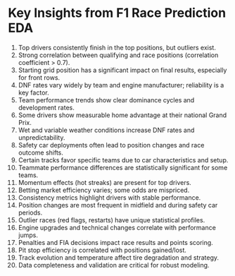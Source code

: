 # Key Insights from F1 Race Prediction EDA

1. Top drivers consistently finish in the top positions, but outliers exist.
2. Strong correlation between qualifying and race positions (correlation coefficient > 0.7).
3. Starting grid position has a significant impact on final results, especially for front rows.
4. DNF rates vary widely by team and engine manufacturer; reliability is a key factor.
5. Team performance trends show clear dominance cycles and development rates.
6. Some drivers show measurable home advantage at their national Grand Prix.
7. Wet and variable weather conditions increase DNF rates and unpredictability.
8. Safety car deployments often lead to position changes and race outcome shifts.
9. Certain tracks favor specific teams due to car characteristics and setup.
10. Teammate performance differences are statistically significant for some teams.
11. Momentum effects (hot streaks) are present for top drivers.
12. Betting market efficiency varies; some odds are mispriced.
13. Consistency metrics highlight drivers with stable performance.
14. Position changes are most frequent in midfield and during safety car periods.
15. Outlier races (red flags, restarts) have unique statistical profiles.
16. Engine upgrades and technical changes correlate with performance jumps.
17. Penalties and FIA decisions impact race results and points scoring.
18. Pit stop efficiency is correlated with positions gained/lost.
19. Track evolution and temperature affect tire degradation and strategy.
20. Data completeness and validation are critical for robust modeling.
